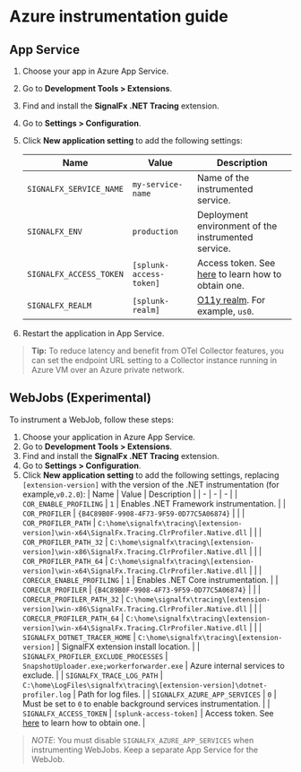 # Azure instrumentation guide

## App Service

1. Choose your app in Azure App Service.

2. Go to **Development Tools > Extensions**.

3. Find and install the **SignalFx .NET Tracing** extension.

4. Go to **Settings > Configuration**.

5. Click **New application setting** to add the following settings:

   | Name | Value | Description |
   | - | - | - |
   | `SIGNALFX_SERVICE_NAME` | `my-service-name` | Name of the instrumented service. |
   | `SIGNALFX_ENV` | `production` | Deployment environment of the instrumented service. |
   | `SIGNALFX_ACCESS_TOKEN` | `[splunk-access-token]` | Access token. See [here](https://docs.splunk.com/Observability/admin/authentication-tokens/org-tokens.html) to learn how to obtain one. |
   | `SIGNALFX_REALM` | `[splunk-realm]` | [O11y realm](https://dev.splunk.com/observability/docs/realms_in_endpoints). For example, `us0`. |

6. Restart the application in App Service.

> **Tip:** To reduce latency and benefit from OTel Collector features,
> you can set the endpoint URL setting to a Collector instance running
> in Azure VM over an Azure private network.

## WebJobs (Experimental)

To instrument a WebJob, follow these steps:
1. Choose your application in Azure App Service.
2. Go to **Development Tools > Extensions**.
3. Find and install the **SignalFx .NET Tracing** extension.
4. Go to **Settings > Configuration**.
5. Click **New application setting** to add the following settings, replacing `[extension-version]` with the version of the .NET instrumentation (for example,`v0.2.0`):
   | Name | Value | Description |
   | - | - | - |
   | `COR_ENABLE_PROFILING` | `1` | Enables .NET Framework instrumentation. |
   | `COR_PROFILER` | `{B4C89B0F-9908-4F73-9F59-0D77C5A06874}` | |
   | `COR_PROFILER_PATH` | `C:\home\signalfx\tracing\[extension-version]\win-x64\SignalFx.Tracing.ClrProfiler.Native.dll` | |
   | `COR_PROFILER_PATH_32` |  `C:\home\signalfx\tracing\[extension-version]\win-x86\SignalFx.Tracing.ClrProfiler.Native.dll` | |
   | `COR_PROFILER_PATH_64` |  `C:\home\signalfx\tracing\[extension-version]\win-x64\SignalFx.Tracing.ClrProfiler.Native.dll` | |
   | `CORECLR_ENABLE_PROFILING` | `1` | Enables .NET Core instrumentation. |
   | `CORECLR_PROFILER` | `{B4C89B0F-9908-4F73-9F59-0D77C5A06874}` | |
   | `CORECLR_PROFILER_PATH_32` | `C:\home\signalfx\tracing\[extension-version]\win-x86\SignalFx.Tracing.ClrProfiler.Native.dll` | |
   | `CORECLR_PROFILER_PATH_64` | `C:\home\signalfx\tracing\[extension-version]\win-x64\SignalFx.Tracing.ClrProfiler.Native.dll` | |
   | `SIGNALFX_DOTNET_TRACER_HOME` | `C:\home\signalfx\tracing\[extension-version]` | SignalFX extension install location. |
   | `SIGNALFX_PROFILER_EXCLUDE_PROCESSES` | `SnapshotUploader.exe;workerforwarder.exe` | Azure internal services to exclude. |
   | `SIGNALFX_TRACE_LOG_PATH` | `C:\home\LogFiles\signalfx\tracing\[extension-version]\dotnet-profiler.log` | Path for log files. |
   | `SIGNALFX_AZURE_APP_SERVICES` | `0` | Must be set to `0` to enable background services instrumentation. |
   | `SIGNALFX_ACCESS_TOKEN` | `[splunk-access-token]` | Access token. See [here](https://docs.splunk.com/Observability/admin/authentication-tokens/org-tokens.html) to learn how to obtain one. |

> *NOTE*: You must disable `SIGNALFX_AZURE_APP_SERVICES` when instrumenting WebJobs. Keep a separate App Service for the WebJob.
